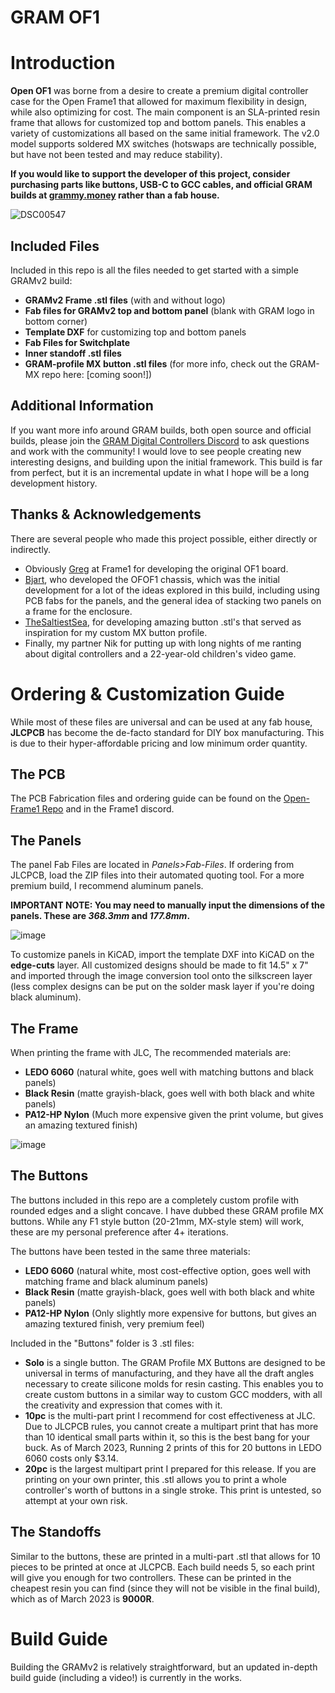 # GRAM OF1

# Introduction 
**Open OF1** was borne from a desire to create a premium digital controller case for the Open Frame1 that allowed for maximum flexibility in design, while also optimizing for cost. The main component is an SLA-printed resin frame that allows for customized top and bottom panels. This enables a variety of customizations all based on the same initial framework. The v2.0 model supports soldered MX switches (hotswaps are technically possible, but have not been tested and may reduce stability).

**If you would like to support the developer of this project, consider purchasing parts like buttons, USB-C to GCC cables, and official GRAM builds at [grammy.money](https://www.grammy.money) rather than a fab house.**

![DSC00547](https://github.com/GrammyMoney/Open-GRAMv2/assets/126632196/f23fd78b-600b-430f-9778-1781b8d7736d)


Included Files
-
Included in this repo is all the files needed to get started with a simple GRAMv2 build:
- **GRAMv2 Frame .stl files** (with and without logo)
- **Fab files for GRAMv2 top and bottom panel** (blank with GRAM logo in bottom corner)
- **Template DXF** for customizing top and bottom panels
- **Fab Files for Switchplate**
- **Inner standoff .stl files**
- **GRAM-profile MX button .stl files** (for more info, check out the GRAM-MX repo here: [coming soon!])

Additional Information
-
If you want more info around GRAM builds, both open source and official builds, please join the [GRAM Digital Controllers Discord](https://discord.gg/6TuHw2r2X4) to ask questions and work with the community! I would love to see people creating new interesting designs, and building upon the initial framework. This build is far from perfect, but it is an incremental update in what I hope will be a long development history.

Thanks & Acknowledgements
-
There are several people who made this project possible, either directly or indirectly.
- Obviously [Greg](https://twitter.com/Greg_Turbo) at Frame1 for developing the original OF1 board.
- [Bjart](https://twitter.com/bjartskular2), who developed the OFOF1 chassis, which was the initial development for a lot of the ideas explored in this build, including using PCB fabs for the panels, and the general idea of stacking two panels on a frame for the enclosure.
- [TheSaltiestSea](https://www.thingiverse.com/thing:4921072), for developing amazing button .stl's that served as inspiration for my custom MX button profile.
- Finally, my partner Nik for putting up with long nights of me ranting about digital controllers and a 22-year-old children's video game.

# Ordering & Customization Guide
While most of these files are universal and can be used at any fab house, **JLCPCB** has become the de-facto standard for DIY box manufacturing. This is due to their hyper-affordable pricing and low minimum order quantity.

The PCB
-
The PCB Fabrication files and ordering guide can be found on the [Open-Frame1 Repo](https://github.com/GregTurbo/Open-Frame1) and in the Frame1 discord.

The Panels
-
The panel Fab Files are located in *Panels>Fab-Files*. If ordering from JLCPCB, load the ZIP files into their automated quoting tool. For a more premium build, I recommend aluminum panels.

**IMPORTANT NOTE: You may need to manually input the dimensions of the panels. These are _368.3mm_ and _177.8mm_.**

![image](https://user-images.githubusercontent.com/126632196/223051246-1ae2c207-90c1-4d03-98f3-579bc118795f.png)

To customize panels in KiCAD, import the template DXF into KiCAD on the **edge-cuts** layer. All customized designs should be made to fit 14.5" x 7" and imported through the image conversion tool onto the silkscreen layer (less complex designs can be put on the solder mask layer if you're doing black aluminum).

The Frame
-
When printing the frame with JLC, The recommended materials are:
- **LEDO 6060** (natural white, goes well with matching buttons and black panels)
- **Black Resin** (matte grayish-black, goes well with both black and white panels)
- **PA12-HP Nylon** (Much more expensive given the print volume, but gives an amazing textured finish)

![image](https://user-images.githubusercontent.com/126632196/223052352-a4c2d55a-cfc7-4572-8304-fdd36269bb7d.png)

The Buttons
-
The buttons included in this repo are a completely custom profile with rounded edges and a slight concave. I have dubbed these GRAM profile MX buttons. While any F1 style button (20-21mm, MX-style stem) will work, these are my personal preference after 4+ iterations.

The buttons have been tested in the same three materials:
- **LEDO 6060** (natural white, most cost-effective option, goes well with matching frame and black aluminum panels)
- **Black Resin** (matte grayish-black, goes well with both black and white panels)
- **PA12-HP Nylon** (Only slightly more expensive for buttons, but gives an amazing textured finish, very premium feel)

Included in the "Buttons" folder is 3 .stl files:
- **Solo** is a single button. The GRAM Profile MX Buttons are designed to be universal in terms of manufacturing, and they have all the draft angles necessary to create silicone molds for resin casting. This enables you to create custom buttons in a similar way to custom GCC modders, with all the creativity and expression that comes with it.
- **10pc** is the multi-part print I recommend for cost effectiveness at JLC. Due to JLCPCB rules, you cannot create a multipart print that has more than 10 identical small parts within it, so this is the best bang for your buck. As of March 2023, Running 2 prints of this for 20 buttons in LEDO 6060 costs only $3.14.
- **20pc** is the largest multipart print I prepared for this release. If you are printing on your own printer, this .stl allows you to print a whole controller's worth of buttons in a single stroke. This print is untested, so attempt at your own risk.

The Standoffs
-
Similar to the buttons, these are printed in a multi-part .stl that allows for 10 pieces to be printed at once at JLCPCB. Each build needs 5, so each print will give you enough for two controllers. These can be printed in the cheapest resin you can find (since they will not be visible in the final build), which as of March 2023 is **9000R**.

# Build Guide

Building the GRAMv2 is relatively straightforward, but an updated in-depth build guide (including a video!) is currently in the works.







